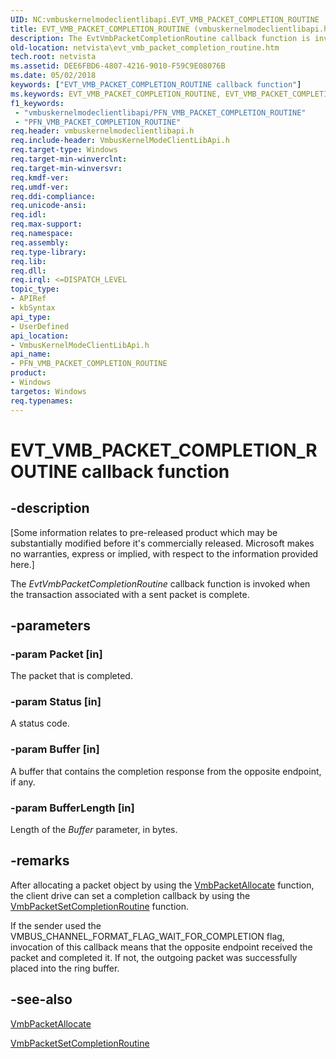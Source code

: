 ```yaml
---
UID: NC:vmbuskernelmodeclientlibapi.EVT_VMB_PACKET_COMPLETION_ROUTINE
title: EVT_VMB_PACKET_COMPLETION_ROUTINE (vmbuskernelmodeclientlibapi.h)
description: The EvtVmbPacketCompletionRoutine callback function is invoked when the transaction associated with a sent packet is complete.
old-location: netvista\evt_vmb_packet_completion_routine.htm
tech.root: netvista
ms.assetid: DEE6FBD6-4807-4216-9010-F59C9E08076B
ms.date: 05/02/2018
keywords: ["EVT_VMB_PACKET_COMPLETION_ROUTINE callback function"]
ms.keywords: EVT_VMB_PACKET_COMPLETION_ROUTINE, EVT_VMB_PACKET_COMPLETION_ROUTINE callback, EvtVmbPacketCompletionRoutine, EvtVmbPacketCompletionRoutine callback function [Network Drivers Starting with Windows Vista], PFN_VMB_PACKET_COMPLETION_ROUTINE, PFN_VMB_PACKET_COMPLETION_ROUTINE callback function pointer [Network Drivers Starting with Windows Vista], netvista.evt_vmb_packet_completion_routine, vmbuskernelmodeclientlibapi/EvtVmbPacketCompletionRoutine
f1_keywords:
 - "vmbuskernelmodeclientlibapi/PFN_VMB_PACKET_COMPLETION_ROUTINE"
 - "PFN_VMB_PACKET_COMPLETION_ROUTINE"
req.header: vmbuskernelmodeclientlibapi.h
req.include-header: VmbusKernelModeClientLibApi.h
req.target-type: Windows
req.target-min-winverclnt: 
req.target-min-winversvr: 
req.kmdf-ver: 
req.umdf-ver: 
req.ddi-compliance: 
req.unicode-ansi: 
req.idl: 
req.max-support: 
req.namespace: 
req.assembly: 
req.type-library: 
req.lib: 
req.dll: 
req.irql: <=DISPATCH_LEVEL
topic_type:
- APIRef
- kbSyntax
api_type:
- UserDefined
api_location:
- VmbusKernelModeClientLibApi.h
api_name:
- PFN_VMB_PACKET_COMPLETION_ROUTINE
product:
- Windows
targetos: Windows
req.typenames: 
---
```


# EVT_VMB_PACKET_COMPLETION_ROUTINE callback function


## -description


<p class="CCE_Message">[Some information relates to pre-released product which may be substantially modified before it's commercially released. Microsoft makes no warranties, express or implied, with respect to the information provided here.]

The <i>EvtVmbPacketCompletionRoutine</i> callback function is invoked when the transaction associated with a sent packet
is complete.  


## -parameters




### -param Packet [in]

The packet that is completed.



### -param Status [in]

A status code.


### -param Buffer [in]

A buffer that contains the completion response from the opposite endpoint, if any.



### -param BufferLength [in]

Length of the <i>Buffer</i> parameter, in bytes.


## -remarks



After allocating a packet object by using the <a href="https://docs.microsoft.com/windows-hardware/drivers/ddi/vmbuskernelmodeclientlibapi/nf-vmbuskernelmodeclientlibapi-vmbpacketallocate">VmbPacketAllocate</a> function, the client drive can set a completion callback by using the <a href="https://docs.microsoft.com/windows-hardware/drivers/ddi/vmbuskernelmodeclientlibapi/nf-vmbuskernelmodeclientlibapi-vmbpacketsetcompletionroutine">VmbPacketSetCompletionRoutine</a> function.  

If the sender used the VMBUS_CHANNEL_FORMAT_FLAG_WAIT_FOR_COMPLETION
flag, invocation of this callback means that the opposite endpoint received the packet and completed it.
If not, the outgoing packet was successfully placed into the ring buffer.




## -see-also




<a href="https://docs.microsoft.com/windows-hardware/drivers/ddi/vmbuskernelmodeclientlibapi/nf-vmbuskernelmodeclientlibapi-vmbpacketallocate">VmbPacketAllocate</a>



<a href="https://docs.microsoft.com/windows-hardware/drivers/ddi/vmbuskernelmodeclientlibapi/nf-vmbuskernelmodeclientlibapi-vmbpacketsetcompletionroutine">VmbPacketSetCompletionRoutine</a>
 

 

